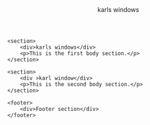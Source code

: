 <!DOCTYPE html>
<html>
<head>
	<title>My HTML Layout</title>
</head>
<body>
	<header>
		<div>karls windows</div>
	</header>

	<section>
		<div>karls windows</div>
		<p>This is the first body section.</p>
	</section>

	<section>
		<div >karl window</div>
		<p>This is the second body section.</p>
	</section>

	<footer>
		<div>Footer section</div>
	</footer>
</body>
</html>

